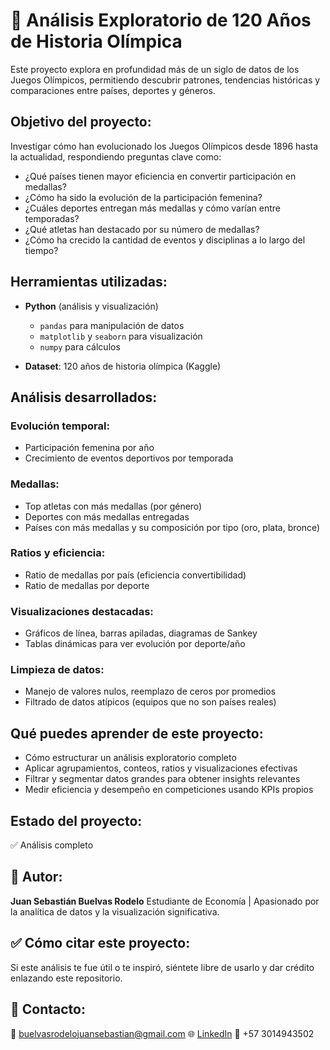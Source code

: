 

# 🏅 Análisis Exploratorio de 120 Años de Historia Olímpica

Este proyecto explora en profundidad más de un siglo de datos de los Juegos Olímpicos, permitiendo descubrir patrones, tendencias históricas y comparaciones entre países, deportes y géneros.



##  Objetivo del proyecto:

Investigar cómo han evolucionado los Juegos Olímpicos desde 1896 hasta la actualidad, respondiendo preguntas clave como:

* ¿Qué países tienen mayor eficiencia en convertir participación en medallas?
* ¿Cómo ha sido la evolución de la participación femenina?
* ¿Cuáles deportes entregan más medallas y cómo varían entre temporadas?
* ¿Qué atletas han destacado por su número de medallas?
* ¿Cómo ha crecido la cantidad de eventos y disciplinas a lo largo del tiempo?


##  Herramientas utilizadas:

* **Python** (análisis y visualización)

  * `pandas` para manipulación de datos
  * `matplotlib` y `seaborn` para visualización
  * `numpy` para cálculos
* **Dataset**: 120 años de historia olímpica (Kaggle)



##  Análisis desarrollados:

### Evolución temporal:

* Participación femenina por año
* Crecimiento de eventos deportivos por temporada

### Medallas:

* Top atletas con más medallas (por género)
* Deportes con más medallas entregadas
* Países con más medallas y su composición por tipo (oro, plata, bronce)

### Ratios y eficiencia:

* Ratio de medallas por país (eficiencia convertibilidad)
* Ratio de medallas por deporte

### Visualizaciones destacadas:

* Gráficos de línea, barras apiladas, diagramas de Sankey
* Tablas dinámicas para ver evolución por deporte/año

### Limpieza de datos:

* Manejo de valores nulos, reemplazo de ceros por promedios
* Filtrado de datos atípicos (equipos que no son países reales)



##  Qué puedes aprender de este proyecto:

* Cómo estructurar un análisis exploratorio completo
* Aplicar agrupamientos, conteos, ratios y visualizaciones efectivas
* Filtrar y segmentar datos grandes para obtener insights relevantes
* Medir eficiencia y desempeño en competiciones usando KPIs propios



##  Estado del proyecto:

✅ Análisis completo




## 🧠 Autor:

**Juan Sebastián Buelvas Rodelo**
Estudiante de Economía | Apasionado por la analítica de datos y la visualización significativa.



## ✅ Cómo citar este proyecto:

Si este análisis te fue útil o te inspiró, siéntete libre de usarlo y dar crédito enlazando este repositorio.



## 🔗 Contacto:

📧 [buelvasrodelojuansebastian@gmail.com](mailto:buelvasrodelojuansebastian@gmail.com)
🌐 [LinkedIn](https://www.linkedin.com/in/juansebastianbuelvas/)
📱 +57 3014943502

